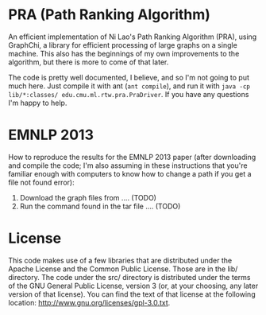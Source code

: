 PRA (Path Ranking Algorithm)
============================

An efficient implementation of Ni Lao's Path Ranking Algorithm (PRA), using
GraphChi, a library for efficient processing of large graphs on a single
machine.  This also has the beginnings of my own improvements to the algorithm,
but there is more to come of that later.

The code is pretty well documented, I believe, and so I'm not going to put much
here.  Just compile it with ant (`ant compile`), and run it with `java -cp
lib/*:classes/ edu.cmu.ml.rtw.pra.PraDriver`.  If you have any questions I'm
happy to help.

EMNLP 2013
==========

How to reproduce the results for the EMNLP 2013 paper (after downloading and
compile the code; I'm also assuming in these instructions that you're familiar
enough with computers to know how to change a path if you get a file not found
error):

1. Download the graph files from .... (TODO)
2. Run the command found in the tar file .... (TODO)

License
=======

This code makes use of a few libraries that are distributed under the Apache
License and the Common Public License.  Those are in the lib/ directory.  The
code under the src/ directory is distributed under the terms of the GNU General
Public License, version 3 (or, at your choosing, any later version of that
license).  You can find the text of that license at the following location:
http://www.gnu.org/licenses/gpl-3.0.txt.
